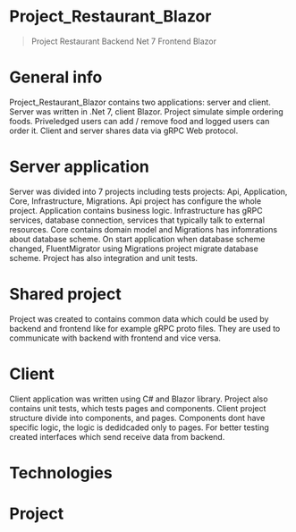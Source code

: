 # Project_Restaurant_Blazor
> Project Restaurant Backend Net 7 Frontend Blazor

# General info
Project_Restaurant_Blazor contains two applications: server and client. Server was written in .Net 7, client Blazor. Project simulate simple ordering foods. Priveledged users can add / remove food and logged users can order it. Client and server shares data via gRPC Web protocol. 

# Server application 
Server was divided into 7 projects including tests projects: Api, Application, Core, Infrastructure, Migrations. Api project has configure the whole project. Application contains business logic. Infrastructure has gRPC services, database connection, services that typically talk to external resources. Core contains domain model and Migrations has infomrations about database scheme. On start application when database scheme changed, FluentMigrator using Migrations project migrate database scheme. Project has also integration and unit tests.

# Shared project
Project was created to contains common data which could be used by backend and frontend like for example gRPC proto files. They are used to communicate with backend with frontend and vice versa.

# Client
Client application was written using C# and Blazor library. Project also contains unit tests, which tests pages and components. Client project structure divide into components, and pages. Components dont have specific logic, the logic is dedidcaded only to pages. For better testing created interfaces which send receive data from backend.

# Technologies

# Project